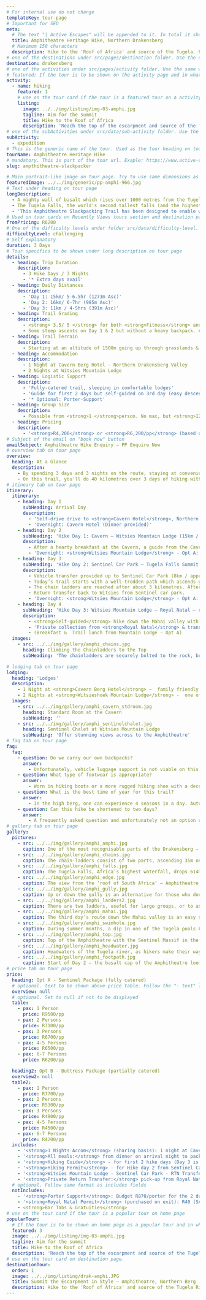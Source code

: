 ```yaml
---
# For internal use do not change
templateKey: tour-page
# Important for SEO
meta:
  # The text "| Active Escapes" will be appended to it. In total it shouldn't be more than 72 characters long
  title: Amphitheatre Heritage Hike, Northern Drakensberg
  # Maximum 150 characters
  description: Hike to the 'Roof of Africa' and source of the Tugela. Previously only attainable to experienced mountaineers, this is a guided slackpacking trail overnighting in comfy lodges with catering.
# one of the destinations under src/pages/destination folder. Use the same words field value "code"
destination: drakensberg
# one of the activities under src/pages/activity folder. Use the same words field value "code"
# featured: If the tour is to be shown on the activity page and in what order. If not featured o the value must be 0.
activity:
  - name: hiking
    featured: 1
    # use on the tour card if the tour is a featured tour on a activity page
    listing:
      image: ../../img/listing/img-03-amphi.jpg
      tagline: Aim for the summit
      title: Hike to the Roof of Africa
      description: 'Reach the top of the escarpment and source of the Tugela River, where you can stand atop the second highest waterfall in the world. On our 3 day Amphitheatre hike you’ll overnight in comfy mountain lodges, have your meals catered for, and can have your backpack portered.'
# one of the subActivities under src/data/sub-activity folder. Use the same words field value "code". If you need another one, contact me. This is use as a filter on destination page.
subActivity:
  - expedition
# This is the generic name of the tour. Used as the tour heading on tour page
tourName: Amphitheatre Heritage Hike
# mandatory. This is part of the tour url. Exaple: https://www.active-escapes/drakensberg/hiking/amphitheatre-slackpacker
slug: ampthitheatre-slackpacker

# Main portrait-like image on tour page. Try to use same dimensions as this one
featuredImage: ../../img/generic/pp-amphi-966.jpg
# Text under heading on tour page
longDescription:
  - A mighty wall of basalt which rises over 1000 metres from the Tugela Valley to the Lesotho plateau nearly 3000 metres above sea level, the Northern Drakensberg's Amphitheatre, gains much of its aesthetic appeal from its near perfect symmetry - extending as a sheer wall of rock some 5 kilometres in length from the Eastern Buttress to the Sentinel Peak in the west - altogether an area of majestic and incomparable beauty.
  - The Tugela Falls, the world's second tallest falls (and the highest in Africa), plunges 948m over the basalt face of the Amphitheatre, down to Royal Natal Park below.
  - 'This Amphitheatre Slackpacking Trail has been designed to enable walkers of average fitness to reach the summit and be rewarded by never-to-be-forgotten views: a feat normally only undertaken by  experienced hikers who would camp overnight in tents or caves.'
# Used on tour cards on Recently Views tours section and destination page. As requested is not shown on tour page or other tour cards. Leave blank if not to be shown
fromPricing: R6200
# One of the difficulty levels under folder src/data/difficulty-level. Use the same words field value "code"
difficultyLevel: challenging
# Self explanatory
duration: 3 Days
# Tour specifics to be shown under long description on tour page
details:
  - heading: Trip Duration
    description:
      - 3 Hike Days / 3 Nights
      - '* Extra days avail'
  - heading: Daily Distances
    description:
      - 'Day 1: 15km/ 5-6.5hr (1273m Asc)'
      - 'Day 2: 16km/ 6-7hr (985m Asc)'
      - 'Day 3: 11km / 4-5hrs (391m Asc)'
  - heading: Trail Grading
    description:
      - <strong> 3.5/ 5 </strong> for both <strong>Fitness</strong> and <strong>Technicality</strong>
      - Some steep ascents on Day 1 & 2 but without a heavy backpack. A head for heights needed on Day 2 (the chain ladders and top of the escarpment), but there is also a gully alternative to the chain-ladders.
  - heading: Trail Terrain
    description:
      - Starting at an altitude of 1500m going up through grasslands & protea stands to an altitude of 2286m (Witsieshoek) and 3150m on the top of Beacon Buttress, watershed of the Orange & Tugela Rivers.
  - heading: Accommodation
    description:
      - 1 Night at Cavern Berg Hotel - Northern Drakensberg Valley
      - 2 Nights at Witsies Mountain Lodge
  - heading: Logistic Support
    description:
      - 'Fully-catered trail, sleeping in comfortable lodges'
      - 'Guide for first 2 days but self-guided on 3rd day (easy descent).'
      - '* Optional: Porter-Support'
  - heading: Group Size
    description:
      - Possible from <strong>1 </strong>person. No max, but <strong>12</strong> pax max / per guide.
  - heading: Pricing
    description:
      - '<strong>R4,200</strong> or <strong>R6,200/pp</strong> (based on 6 persons) – dependent on accom and catering options selected.'
# Subject of the email on "book now" button
emailSubject: Amphitheatre Hike Enquiry – PP Enquire Now
# overview tab on tour page
overview:
  heading: At a Glance
  description:
    - By spending 3 days and 3 nights on the route, staying at conveniently located lodges along the way, and accompanied by an experienced trail guide, it is possible for anyone who is reasonably fit to summit the escarpment. This hike has been planned so that you can walk at a comfortable pace and not be encumbered by a heavy backpack. At the end of the day, you can relax at your lodgings where a soak in the tub, delicious food, and a comfy bed will certainly beat tinned bully beef and a thermorest!
    - On this trail, you'll do 40 kilometres over 3 days of hiking with an altitude gain of 1300m, so it is not a hike for the faint-hearted, but the views are worth every drop of sweat.
# itineary tab on tour page
itinerary:
  itinerary:
    - heading: Day 1
      subHeading: Arrival Day
      description:
        - 'Self-drive drive to <strong>Cavern Hotel</strong>, Northern Drakensberg   (3.5hrs from Durban/ 4hrs from JHB).'
        - 'Overnight: Cavern Hotel (Dinner provided)'
    - heading: Day 2
      subHeading: 'Hike Day 1: Cavern – Witsies Mountain Lodge (15km / 1273m total ascent)'
      description:
        - After a hearty breakfast at the Cavern, a guide from the Cavern will accompany you on today’s hike up and over the sandstone cliffs, via Lone Rock (San rock art), through Sugar loaf gap, and along the ridge bypassing broom hill with sweeping views across to the former homeland QwaQwa and Metsi Matsho Dam.
        - 'Overnight: <strong>Witsies Mountain Lodge</strong> - Opt A: Sentinel Chalets. Opt B: Hikers Cabin (Breakfast & Packed Lunch from the Cavern (Opt A&B). Dinner at Mountain Lodge – Opt A)'
    - heading: Day 3
      subHeading: 'Hike Day 2: Sentinel Car Park – Tugela Falls Summit – Sentinel Car Park (16km return hike / 985m total ascent)'
      description:
        - Vehicle transfer provided up to Sentinel Car Park (8km / approx 30min transfer).
        - Today’s trail starts with a well-trodden path which ascends gradually towards the Witches and Zigzags, taking you to the base of the Sentinel massif. From here you’ll follow the contour path below the Western buttress, with the land sloping steeply to the north and east giving you wonderful views of the Maluti’s.
        - The chain ladders are reached after about 3 kilometres. After negotiating the 35m ascent on the chainladders it is only a short scramble from there to the escarpment top, where you can spend the better part of the day in exploration. Mont aux Sources (highest peak in the area) and the top of the Tugela Falls are highlights.
        - Return transfer back to Witsies from Sentinel car park.
        - 'Overnight: <strong>Witsies Mountain Lodge</strong> - Opt A: Sentinel Chalets. Opt B: Hikers Cabin (Dinner Bed & Breakfast + Packed Lunch – on Opt A)'
    - heading: Day 4
      subHeading: 'Hike Day 3: Witsies Mountain Lodge – Royal Natal – return by vehicle to Cavern. (11km hike /391m Ascent/ -813m Descent)'
      description:
        - <strong>Self-guided</strong> hike down the Mahai valley with waterfalls and natural swimming pools along the way.
        - 'Private collection from <strong>Royal Natal</strong> & transfer back to vehicle(s) left at the Cavern'
        - (Breakfast &  Trail lunch from Mountain Lodge - Opt A)
  images:
    - src: ../../img/gallery/amphi_chains.jpg
      heading: Climbing the Chainladders to the Top
      subHeading: 'The chainladders are securely bolted to the rock, but there is the gully alternative for those who cant face them - Day 2 of the Amphi Hike. '

# lodging tab on tour page
lodging:
  heading: 'Lodges'
  description:
    - 1 Night at <strong>Cavern Berg Hotel</strong> –  family friendly owner-run hotel in serene setting with plenty on the go. Standard rooms, but for just a little extra, upgrade to superior rooms with private gardens overlooking indigenous forest. A post-hike night is recommended - with a massage at their Forest Spa.
    - 2 Nights at <strong>Witsieshoek Mountain Lodge</strong> -  one of the highest lodges in South Africa and as close a bed as you get to the summit. The recently renovated Sentinel chalets offer breath-taking views of the Drakensberg  Amphitheatre.
  images:
    - src: ../../img/gallery/amphi_cavern_stdroom.jpg
      heading: Standard Room at the Cavern
      subHeading: ''
    - src: ../../img/gallery/amphi_sentinelchalet.jpg
      heading: Sentinel Chalet at Witsies Mountain Lodge
      subHeading: 'Offer stunning views across to the Amphitheatre'
# faq tab on tour page
faq:
  faq:
    - question: Do we carry our own backpacks?
      answer:
        - Unfortunately, vehicle luggage support is not viable on this hike as it is a 6hr round trip from Cavern to Witsies. However, porters (as an optional extra) can be arranged to assist with your main backpack on the way up and back down (on day 1 & 3). However, as all meals, towels and bedding are provided, you literally just need to bring your clothes for 2 days/2 nights on the mountain, so you should get away with a light pack.
    - question: What type of footwear is appropriate?
      answer:
        - Worn in hiking boots or a more rugged hiking shoe with a decent rubber sole.
    - question: What is the best time of year for this trail?
      answer:
        - In the high berg, one can experience 4 seasons in a day. Autumn (Mar-May) and Spring (mid August - Oct) are some of the best months, but for the most stable weather, winter months (June-July) can be the best – chilly starts but generally warm and dry days with a warm lodge to snuggle down overnight.  Afternoon thunderstorms are most common in the hottest months (Nov-Feb).
    - question: Can this hike be shortened to two days?
      answer:
        - A frequently asked question and unfortunately not an option unless you willing to forgo the middle ‘highlight’ day which takes you to the top of the escarpment and the top of the Tugela Falls. However, you can be back at Cavern by midday on the final day, so there is still time to catch an evening flight out of King Shaka (Durban) or OR Thambo (JHB).
# gallery tab on tour page
gallery:
  pictures:
    - src: ../../img/gallery/amphi_amphi.jpg
      caption: One of the most recognisable parts of the Drakensberg – the Amphitheatre, Northern Berg.
    - src: ../../img/gallery/amphi_chains.jpg
      caption: The chain-ladders consist of two parts, ascending 35m on to the top of the escarpment. Amphitheatre, Northern Drakensberg.
    - src: ../../img/gallery/amphi_falls.jpg
      caption: The Tugela Falls, Africa’s highest waterfall, drops 614m over the Drakensberg escarpment.
    - src: ../../img/gallery/amphi_edge.jpg
      caption: The view from the ‘roof of South Africa’ – Amphitheatre, Northern Berg.
    - src: ../../img/gallery/amphi_gully.jpg
      caption: Up or down the gully is an alternative for those who don’t like the exposure of the chain-ladders. The guide will often take you up the chainladders and back down the gully.
    - src: ../../img/gallery/amphi_ladders2.jpg
      caption: There are two ladders, useful for large groups, or to ascend alongside your friend.
    - src: ../../img/gallery/amphi_mahai.jpg
      caption: The third day’s route down the Mahai valley is an easy self-guided day.
    - src: ../../img/gallery/amphi_swimhole.jpg
      caption: During summer months, a dip in one of the Tugela pools before it plunges over the edge, may be enticing.
    - src: ../../img/gallery/amphi_top.jpg
      caption: Top of the Amphitheatre with the Sentinel Massif in the background.
    - src: ../../img/gallery/amphi_headwater.jpg
      caption: Headwaters of the Tugela river, as hikers make their way towards Mont-Aux-Sources –  one of the highest points of the Drakensberg range lying within Lesotho, the province of the Free State and KwaZulu-Natal.
    - src: ../../img/gallery/amphi_footpath.jpg
      caption: Start of Day 2 – the basalt cap of the Amphitheatre looms large.  You will be heading up and over.
# price tab on tour page
price:
  heading: Opt A - Sentinel Package (fully catered)
  # optional. text to be shown above price table. Follow the "- text" like on other fields like for example description on lodging
  overview: null
  # optional. Set to null if not to be displayed
  table:
    - pax: 1 Person
      price: R9500/pp
    - pax: 2 Persons
      price: R7100/pp
    - pax: 3 Persons
      price: R6700/pp
    - pax: 4-5 Persons
      price: R6500/pp
    - pax: 6-7 Persons
      price: R6200/pp

  heading2: Opt B - Buttress Package (partially catered)
  overview2: null
  table2:
    - pax: 1 Person
      price: R7700/pp
    - pax: 2 Persons
      price: R5300/pp
    - pax: 3 Persons
      price: R4900/pp
    - pax: 4-5 Persons
      price: R4500/pp
    - pax: 6-7 Persons
      price: R4200/pp
  includes:
    - '<strong>3 Nights Accom</strong> (sharing basis): 1 night at Cavern Hotel (Std Room) & 2 Nights at the Mountain Lodge – nicest Sentinel Chalets'
    - '<strong>All meals:</strong> from dinner on arrival night to packed lunch on the final hike day (3 Breakfasts, 3 Packed Lunches, and 3 Dinners).'
    - '<strong>Hiking Guide</strong> - for first 2 hike days (Day 3 is an easy self-guide down to Royal Natal)'
    - '<strong>Hiking Permit</strong> - for Hike day 2 from Sentinel Car Park'
    - '<strong>Witsies Mountain Lodge - Sentinel Car Park - RTN Transfer</strong>'
    - '<strong>Private Return Transfer:</strong> pick-up from Royal Natal & transfer back to the Cavern on the final day'
  # optional. Follow same format as includes fields
  notIncludes:
    - '<strong>Porter Support</strong>: Budget R870/porter for the 2 days required (up & down the mountain)'
    - '<strong>Royal Natal Permit</strong> (purchased on exit): R40 (SADC residents) / R80 - Internationals'
    - <strong>Bar Tabs & Gratuities</strong>
# use on the tour card if the tour is a popular tour on home page
popularTour:
  # If the tour is to be shown on home page as a popular tour and in what order. If not popular the value must be 0.
  featured: 3
  image: ../../img/listing/img-03-amphi.jpg
  tagline: Aim for the summit
  title: Hike to the Roof of Africa
  description: 'Reach the top of the escarpment and source of the Tugela River, where you can stand atop the second highest waterfall in the world. On our 3 day Amphitheatre hike you’ll overnight in comfy mountain lodges, have your meals catered for, and can have your backpack portered.'
# use on the tour card on destination page.
destinationTour:
  order: 1
  image: ../../img/listing/drak-amphi.JPG
  title: Summit the Escarpment in Style – Amphitheatre, Northern Berg
  description: Hike to the 'Roof of Africa' and source of the Tugela River, where you will stand atop the second highest waterfall in the world. Previously only attainable to experienced mountaineers, we offer a guided slackpacking trail where you can overnight in comfy mountain lodges, have your meals catered for, and backpack portered.
---
```

